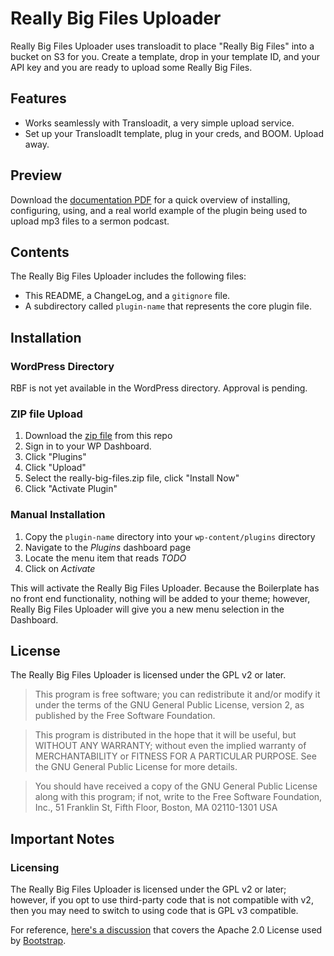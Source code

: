 # Really Big Files Uploader

Really Big Files Uploader uses transloadit to place "Really Big Files" into a bucket on S3 for you.  Create a template, drop in your 
template ID, and your API key and you are ready to upload some Really Big Files.

## Features

* Works seamlessly with Transloadit, a very simple upload service.
* Set up your TransloadIt template, plug in your creds, and BOOM.  Upload away.

## Preview

Download the [documentation PDF](https://github.com/bcash/Really-Big-Files/blob/master/ReallyBigFilesPlugin-Documentation.pdf) for a quick overview of installing, configuring, using, and a real world example of the plugin being used to upload mp3 files to a sermon podcast.

## Contents

The Really Big Files Uploader includes the following files:

* This README, a ChangeLog, and a `gitignore` file.
* A subdirectory called `plugin-name` that represents the core plugin file.

## Installation

### WordPress Directory

RBF is not yet available in the WordPress directory.  Approval is pending.

### ZIP file Upload

1. Download the [zip file](https://github.com/bcash/Really-Big-Files/blob/master/really-big-files.zip) from this repo
1. Sign in to your WP Dashboard.
2. Click "Plugins"
3. Click "Upload"
4. Select the really-big-files.zip file, click "Install Now"
5. Click "Activate Plugin"

### Manual Installation

1. Copy the `plugin-name` directory into your `wp-content/plugins` directory
2. Navigate to the *Plugins* dashboard page
3. Locate the menu item that reads *TODO*
4. Click on *Activate*

This will activate the Really Big Files Uploader. Because the Boilerplate has no front end functionality, nothing will be added to your theme; however, Really Big Files Uploader will give you a new menu selection in the Dashboard.

## License

The Really Big Files Uploader is licensed under the GPL v2 or later.

> This program is free software; you can redistribute it and/or modify
it under the terms of the GNU General Public License, version 2, as
published by the Free Software Foundation.

> This program is distributed in the hope that it will be useful,
but WITHOUT ANY WARRANTY; without even the implied warranty of
MERCHANTABILITY or FITNESS FOR A PARTICULAR PURPOSE.  See the
GNU General Public License for more details.

> You should have received a copy of the GNU General Public License
along with this program; if not, write to the Free Software
Foundation, Inc., 51 Franklin St, Fifth Floor, Boston, MA  02110-1301  USA

## Important Notes

### Licensing

The Really Big Files Uploader is licensed under the GPL v2 or later; however, if you opt to use third-party code that is not compatible with v2, then you may need to switch to using code that is GPL v3 compatible.

For reference, [here's a discussion](http://make.wordpress.org/themes/2013/03/04/licensing-note-apache-and-gpl/) that covers the Apache 2.0 License used by [Bootstrap](http://twitter.github.io/bootstrap/).
